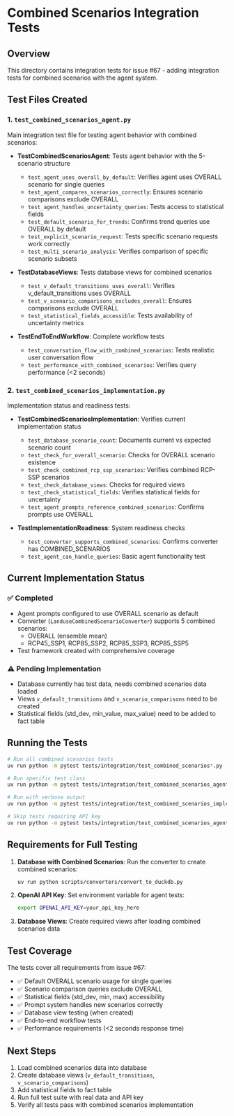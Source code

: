 # Combined Scenarios Integration Tests

## Overview
This directory contains integration tests for issue #67 - adding integration tests for combined scenarios with the agent system.

## Test Files Created

### 1. `test_combined_scenarios_agent.py`
Main integration test file for testing agent behavior with combined scenarios:

- **TestCombinedScenariosAgent**: Tests agent behavior with the 5-scenario structure
  - `test_agent_uses_overall_by_default`: Verifies agent uses OVERALL scenario for single queries
  - `test_agent_compares_scenarios_correctly`: Ensures scenario comparisons exclude OVERALL
  - `test_agent_handles_uncertainty_queries`: Tests access to statistical fields
  - `test_default_scenario_for_trends`: Confirms trend queries use OVERALL by default
  - `test_explicit_scenario_request`: Tests specific scenario requests work correctly
  - `test_multi_scenario_analysis`: Verifies comparison of specific scenario subsets

- **TestDatabaseViews**: Tests database views for combined scenarios
  - `test_v_default_transitions_uses_overall`: Verifies v_default_transitions uses OVERALL
  - `test_v_scenario_comparisons_excludes_overall`: Ensures comparisons exclude OVERALL
  - `test_statistical_fields_accessible`: Tests availability of uncertainty metrics

- **TestEndToEndWorkflow**: Complete workflow tests
  - `test_conversation_flow_with_combined_scenarios`: Tests realistic user conversation flow
  - `test_performance_with_combined_scenarios`: Verifies query performance (<2 seconds)

### 2. `test_combined_scenarios_implementation.py`
Implementation status and readiness tests:

- **TestCombinedScenariosImplementation**: Verifies current implementation status
  - `test_database_scenario_count`: Documents current vs expected scenario count
  - `test_check_for_overall_scenario`: Checks for OVERALL scenario existence
  - `test_check_combined_rcp_ssp_scenarios`: Verifies combined RCP-SSP scenarios
  - `test_check_database_views`: Checks for required views
  - `test_check_statistical_fields`: Verifies statistical fields for uncertainty
  - `test_agent_prompts_reference_combined_scenarios`: Confirms prompts use OVERALL

- **TestImplementationReadiness**: System readiness checks
  - `test_converter_supports_combined_scenarios`: Confirms converter has COMBINED_SCENARIOS
  - `test_agent_can_handle_queries`: Basic agent functionality test

## Current Implementation Status

### ✅ Completed
- Agent prompts configured to use OVERALL scenario as default
- Converter (`LanduseCombinedScenarioConverter`) supports 5 combined scenarios:
  - OVERALL (ensemble mean)
  - RCP45_SSP1, RCP85_SSP2, RCP85_SSP3, RCP85_SSP5
- Test framework created with comprehensive coverage

### ⚠️ Pending Implementation
- Database currently has test data, needs combined scenarios data loaded
- Views `v_default_transitions` and `v_scenario_comparisons` need to be created
- Statistical fields (std_dev, min_value, max_value) need to be added to fact table

## Running the Tests

```bash
# Run all combined scenarios tests
uv run python -m pytest tests/integration/test_combined_scenarios*.py -v

# Run specific test class
uv run python -m pytest tests/integration/test_combined_scenarios_agent.py::TestDatabaseViews -v

# Run with verbose output
uv run python -m pytest tests/integration/test_combined_scenarios_implementation.py -v -s

# Skip tests requiring API key
uv run python -m pytest tests/integration/test_combined_scenarios_agent.py::TestDatabaseViews -v
```

## Requirements for Full Testing

1. **Database with Combined Scenarios**: Run the converter to create combined scenarios:
   ```bash
   uv run python scripts/converters/convert_to_duckdb.py
   ```

2. **OpenAI API Key**: Set environment variable for agent tests:
   ```bash
   export OPENAI_API_KEY=your_api_key_here
   ```

3. **Database Views**: Create required views after loading combined scenarios data

## Test Coverage

The tests cover all requirements from issue #67:
- ✅ Default OVERALL scenario usage for single queries
- ✅ Scenario comparison queries exclude OVERALL
- ✅ Statistical fields (std_dev, min, max) accessibility
- ✅ Prompt system handles new scenarios correctly
- ✅ Database view testing (when created)
- ✅ End-to-end workflow tests
- ✅ Performance requirements (<2 seconds response time)

## Next Steps

1. Load combined scenarios data into database
2. Create database views (`v_default_transitions`, `v_scenario_comparisons`)
3. Add statistical fields to fact table
4. Run full test suite with real data and API key
5. Verify all tests pass with combined scenarios implementation